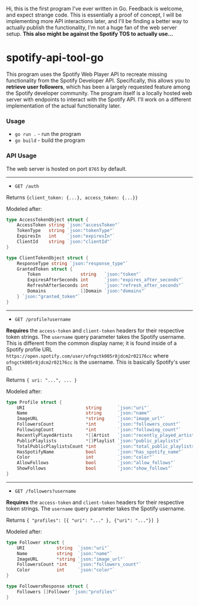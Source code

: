 Hi, this is the first program I've ever written in Go. Feedback is welcome, and expect strange code. This is essentially a proof of concept, I will be implementing more API interactions later, and I'll be finding a better way to actually publish the functionality, I'm not a huge fan of the web server setup. **This also might be against the Spotify TOS to actually use...**

# spotify-api-tool-go

This program uses the Spotify Web Player API to recreate missing functionality from the Spotify Developer API. Specifically, this allows you to **retrieve user followers**, which has been a largely requested feature among the Spotify developer community. The program itself is a locally hosted web server with endpoints to interact with the Spotify API. I'll work on a different implementation of the actual functionality later.

### Usage

- `go run .` - run the program
- `go build` - build the program

### API Usage

The web server is hosted on port `8765` by default.

---
- `GET /auth`

Returns `{client_token: {...}, access_token: {...}}`

Modeled after:

```go
type AccessTokenObject struct {
	AccessToken string `json:"accessToken"`
	TokenType   string `json:"tokenType"`
	ExpiresIn   int    `json:"expiresIn"`
	ClientId    string `json:"clientId"`
}

type ClientTokenObject struct {
	ResponseType string `json:"response_type"`
	GrantedToken struct {
		Token               string   `json:"token"`
		ExpiresAfterSeconds int      `json:"expires_after_seconds"`
		RefreshAfterSeconds int      `json:"refresh_after_seconds"`
		Domains             []Domain `json:"domains"`
	} `json:"granted_token"`
}
```
---
- `GET /profile?username`

**Requires** the `access-token` and `client-token` headers for their respective token strings. The `username` query parameter takes the Spotify username. This is different from the common display name; it is found inside of a Spotify profile URL `https://open.spotify.com/user/ofngctk005r8jdcm2r02176cc` where `ofngctk005r8jdcm2r02176cc` is the username. This is basically Spotify's user ID.

Returns `{ uri: "...", ... }`

Modeled after:

```go
type Profile struct {
	URI                       string      `json:"uri"`
	Name                      string      `json:"name"`
	ImageURL                  *string     `json:"image_url"`
	FollowersCount            *int        `json:"followers_count"`
	FollowingCount            *int        `json:"following_count"`
	RecentlyPlayedArtists     *[]Artist   `json:"recently_played_artists"`
	PublicPlaylists           *[]Playlist `json:"public_playlists"`
	TotalPublicPlaylistsCount *int        `json:"total_public_playlists_count"`
	HasSpotifyName            bool        `json:"has_spotify_name"`
	Color                     int         `json:"color"`
	AllowFollows              bool        `json:"allow_follows"`
	ShowFollows               bool        `json:"show_follows"`
}
```
---
- `GET /followers?username`

**Requires** the `access-token` and `client-token` headers for their respective token strings. The `username` query parameter takes the Spotify username.

Returns `{ "profiles": [{ "uri": "..." }, {"uri": "..."}] }`

Modeled after:

```go
type Follower struct {
	URI            string  `json:"uri"`
	Name           string  `json:"name"`
	ImageURL       *string `json:"image_url"`
	FollowersCount *int    `json:"followers_count"`
	Color          int     `json:"color"`
}

type FollowersResponse struct {
	Followers []Follower `json:"profiles"`
}
```


